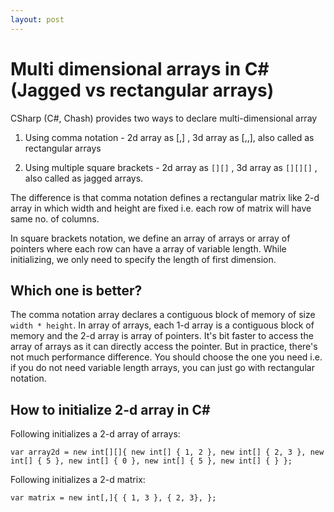 ```yaml
---
layout: post
---
```

# Multi dimensional arrays in C# (Jagged vs rectangular arrays)

CSharp (C#, Chash) provides two ways to declare multi-dimensional array

1) Using comma notation - 2d array as [,] , 3d array as [,,], also called as rectangular arrays

2) Using multiple square brackets - 2d array as `[][]` , 3d array as `[][][]` , also called as jagged arrays.

The difference is that comma notation defines a rectangular matrix like 2-d array in which width and height are fixed i.e. each row of matrix will have same no. of columns.

In square brackets notation, we define an array of arrays or array of pointers where each row can have a array of variable length. While initializing, we only need to specify the length of first dimension. 

## Which one is better?

The comma notation array declares a contiguous block of memory of size `width * height`. In array of arrays, each 1-d array is a contiguous block of memory and the 2-d array is array of pointers. It's bit faster to access the array of arrays as it can directly access the pointer. But in practice, there's not much performance difference. You should choose the one you need i.e. if you do not need variable length arrays, you can just go with rectangular notation.

## How to initialize 2-d array in C#

Following initializes a 2-d array of arrays:

`var array2d = new int[][]{
                new int[] { 1, 2 },
                new int[] { 2, 3 },
                new int[] { 5 },
                new int[] { 0 },
                new int[] { 5 },
                new int[] { }
            };`

Following initializes a 2-d matrix:

`var matrix = new int[,]{
                { 1, 3 },
                { 2, 3},
            };`